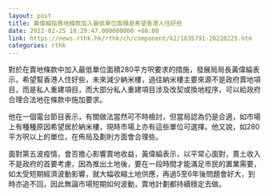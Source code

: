 ```yaml
---
layout: post
title: 黃偉綸指賣地條款加入最低單位面積是希望香港人住好些
date: 2022-02-25 10:29:47.000000000 +08:00
link: https://news.rthk.hk/rthk/ch/component/k2/1635791-20220225.htm
categories: rthk
---
```


對於在賣地條款中加入最低單位面積280平方呎要求的措施，發展局局長黃偉綸表示，希望幫香港人住好些，未來減少納米樓，過往納米樓主要來源不是政府賣地項目，而是私人重建項目，而大部分私人重建項目涉及改契或換地程序，可以給政府合理合法地在條款中施加要求。

他在一個電台節目表示，有關做法當然可不時檢討，但當局認為仍是合適，如市場上有種種原因希望居於納米樓，現時市場上亦有這些單位可選擇。他又說，如280平方呎以上的單位，在佈局及劃則方面會合理些。

面對第五波疫情，會否擔心影響賣地收益，黃偉綸表示，以平常心面對，賣土收入不是政府的首要考慮，因為推出土地後，要在一段時間才能滿足市民的置業需要，如太受短期經濟波動影響，就大幅收縮土地供應，再過5至6年後問題會好大，到時亦追不回，因此無論市場短期如何波動，賣地計劃都持續穩定去做。
